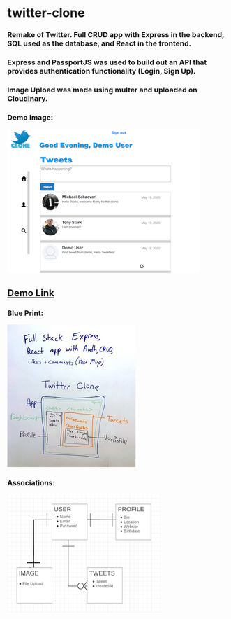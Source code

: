 # twitter-clone
### Remake of Twitter. Full CRUD app with Express in the backend, SQL used as the database, and React in the frontend.
### Express and PassportJS was used to build out an API that provides authentication functionality (Login, Sign Up).
### Image Upload was made using multer and uploaded on Cloudinary.

### Demo Image:
![](tweetImg.png)

## [Demo Link](https://twitter-clone-by-sabz.surge.sh)

### Blue Print:             
![](blueprint.jpeg)  

### Associations:
![](associations.png)



